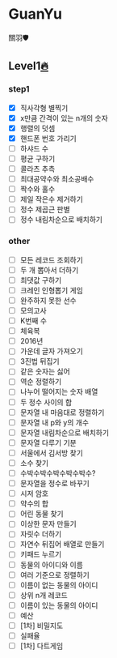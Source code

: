 # GuanYu
關羽🛡

## Level1[🔥](https://github.com/Oath-of-the-Peach-Garden/GuanYu)

### step1
- [X] 직사각형 별찍기
- [X] x만큼 간격이 있는 n개의 숫자
- [X] 행렬의 덧셈
- [X] 핸드폰 번호 가리기
- [ ] 하샤드 수
- [ ] 평균 구하기
- [ ] 콜라츠 추측
- [ ] 최대공약수와 최소공배수
- [ ] 짝수와 홀수
- [ ] 제일 작은수 제거하기
- [ ] 정수 제곱근 판별
- [ ] 정수 내림차순으로 배치하기

### other
- [ ] 모든 레코드 조회하기
- [ ] 두 개 뽑아서 더하기
- [ ] 최댓값 구하기
- [ ] 크레인 인형뽑기 게임
- [ ] 완주하지 못한 선수
- [ ] 모의고사
- [ ] K번째 수
- [ ] 체육복
- [ ] 2016년
- [ ] 가운데 글자 가져오기
- [ ] 3진법 뒤집기
- [ ] 같은 숫자는 싫어
- [ ] 역순 정렬하기
- [ ] 나누어 떨어지는 숫자 배열
- [ ] 두 정수 사이의 합
- [ ] 문자열 내 마음대로 정렬하기
- [ ] 문자열 내 p와 y의 개수
- [ ] 문자열 내림차순으로 배치하기
- [ ] 문자열 다루기 기분
- [ ] 서울에서 김서방 찾기
- [ ] 소수 찾기
- [ ] 수박수박수박수박수박수?
- [ ] 문자열을 정수로 바꾸기
- [ ] 시저 암호
- [ ] 약수의 합
- [ ] 어린 동물 찾기
- [ ] 이상한 문자 만들기
- [ ] 자릿수 더하기
- [ ] 자연수 뒤집어 배열로 만들기
- [ ] 키패드 누르기
- [ ] 동물의 아이디와 이름
- [ ] 여러 기준으로 정렬하기
- [ ] 이름이 없는 동물의 아이디
- [ ] 상위 n개 레코드
- [ ] 이름이 있는 동물의 아이디
- [ ] 예산
- [ ] [1차] 비밀지도
- [ ] 실패율
- [ ] [1차] 다트게임